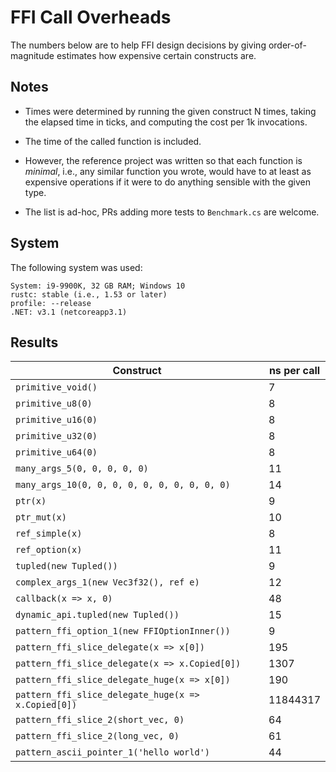 
# FFI Call Overheads

The numbers below are to help FFI design decisions by giving order-of-magnitude estimates how
expensive certain constructs are.

## Notes

- Times were determined by running the given construct N times, taking the elapsed time in ticks,
and computing the cost per 1k invocations.

- The time of the called function is included.

- However, the reference project was written so that each function is _minimal_, i.e., any similar
function you wrote, would have to at least as expensive operations if it were to do anything sensible with
the given type.

- The list is ad-hoc, PRs adding more tests to `Benchmark.cs` are welcome.


## System

The following system was used:

```
System: i9-9900K, 32 GB RAM; Windows 10
rustc: stable (i.e., 1.53 or later)
profile: --release
.NET: v3.1 (netcoreapp3.1)
```

## Results

| Construct | ns per call |
| --- | --- |
| `primitive_void()` | 7 |
| `primitive_u8(0)` | 8 |
| `primitive_u16(0)` | 8 |
| `primitive_u32(0)` | 8 |
| `primitive_u64(0)` | 8 |
| `many_args_5(0, 0, 0, 0, 0)` | 11 |
| `many_args_10(0, 0, 0, 0, 0, 0, 0, 0, 0, 0)` | 14 |
| `ptr(x)` | 9 |
| `ptr_mut(x)` | 10 |
| `ref_simple(x)` | 8 |
| `ref_option(x)` | 11 |
| `tupled(new Tupled())` | 9 |
| `complex_args_1(new Vec3f32(), ref e)` | 12 |
| `callback(x => x, 0)` | 48 |
| `dynamic_api.tupled(new Tupled())` | 15 |
| `pattern_ffi_option_1(new FFIOptionInner())` | 9 |
| `pattern_ffi_slice_delegate(x => x[0])` | 195 |
| `pattern_ffi_slice_delegate(x => x.Copied[0])` | 1307 |
| `pattern_ffi_slice_delegate_huge(x => x[0])` | 190 |
| `pattern_ffi_slice_delegate_huge(x => x.Copied[0])` | 11844317 |
| `pattern_ffi_slice_2(short_vec, 0)` | 64 |
| `pattern_ffi_slice_2(long_vec, 0)` | 61 |
| `pattern_ascii_pointer_1('hello world')` | 44 |

